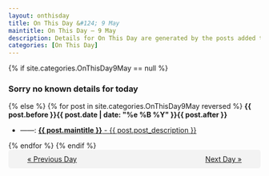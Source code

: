 ```yaml
---
layout: onthisday
title: On This Day &#124; 9 May
maintitle: On This Day — 9 May
description: Details for On This Day are generated by the posts added to the website so the content is subject to changes/updates over time.
categories: [On This Day]
---
```


{% if site.categories.OnThisDay9May == null %}
<h3>Sorry no known details for today</h3>
{% else %}
{% for post in site.categories.OnThisDay9May reversed %}
<strong>{{ post.before }}{{ post.date | date: "%e %B %Y" }}{{ post.after }}</strong>
<ul>
<li> ——: <a class="{{ post.class }}" href="{{ post.url }}"><strong>{{ post.maintitle }}</strong> - {{ post.post_description }}</a></li>
</ul>
{% endfor %}
{% endif %}

<div style="background-color: #f3f3f3; padding: 10px; border-radius: 5px; text-align: center; display: flex; justify-content: space-evenly;">
<a href="/onthisday/05/05-08">« Previous Day</a>
<span style="visibility:hidden;">[ Visit Leap Year February 29 ]</span>
<a href="/onthisday/05/05-10">Next Day »</a>
</div>
